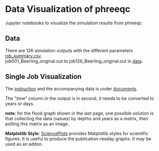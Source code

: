 # Data Visualization of phreeqc
Jupyter notebooks to visualize the simulation results from phreeqc

## Data
There are 126 simulation outputs with the different parameters [job_summary.csv](data/job_summary.csv).  
job001_Beerling_original.out to job126_Beerling_original.out in [data](data).

## Single Job Visualization
The [instruction](documents/20231113_Library_of_possible_graphs.pdf) and the accompanying data is under [documents](documents).  

The "time" column in the output is in second, it needs to be converted to years or days.  

**note**: for the flood graph shown in the last page, one possible solution is that collecting the data (values) by depths and years as a matrix, then polting this matrix as an image.        

**Matplotlib Style**: [SciencePlots](https://github.com/garrettj403/SciencePlots) provides Matplotlib styles for scientific figures. It is useful to produce the publication-readay graphs. It may be used as an addon.   

